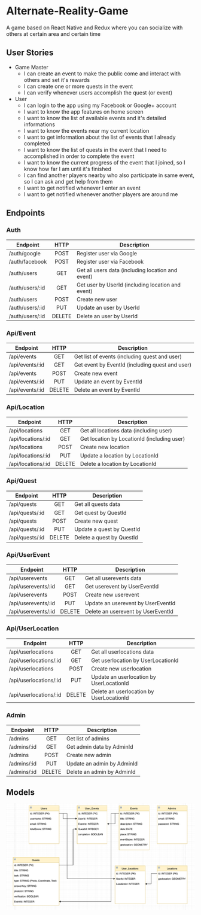 # Alternate-Reality-Game
A game based on React Native and Redux where you can socialize with others at certain area and certain time

## User Stories
* Game Master
    * I can create an event to make the public come and interact with others and set it's rewards
    * I can create one or more quests in the event
    * I can verify whenever users accomplish the quest (or event)
* User
    * I can login to the app using my Facebook or Google+ account
    * I want to know the app features on home screen
    * I want to know the list of available events and it's detailed informations
    * I want to know the events near my current location
    * I want to get information about the list of events that I already completed
    * I want to know the list of quests in the event that I need to accomplished in order to complete the event
    * I want to know the current progress of the event that I joined, so I know how far I am until it's finished
    * I can find another players nearby who also participate in same event, so I can ask and get help from them
    * I want to get notified whenever I enter an event
    * I want to get notified whenever another players are around me

## Endpoints

### Auth

| Endpoint              |  HTTP  | Description                                            |
|-----------------------|:------:|--------------------------------------------------------|
| /auth/google          |  POST  | Register user via Google                               |
| /auth/facebook        |  POST  | Register user via Facebook                             |
| /auth/users           |   GET  | Get all users data (including location and event)      |
| /auth/users/:id       |   GET  | Get user by UserId (including location and event)      |
| /auth/users           |  POST  | Create new user                                        |
| /auth/users/:id       |   PUT  | Update an user by UserId                               |
| /auth/users/:id       | DELETE | Delete an user by UserId                               |

### Api/Event

| Endpoint              |  HTTP  | Description                                            |
|-----------------------|:------:|--------------------------------------------------------|
| /api/events            |   GET  | Get list of events (including quest and user)          |
| /api/events/:id        |   GET  | Get event by EventId (including quest and user)        |
| /api/events            |  POST  | Create new event                                       |
| /api/events/:id        |   PUT  | Update an event by EventId                             |
| /api/events/:id        | DELETE | Delete an event by EventId                             |

### Api/Location

| Endpoint              |  HTTP  | Description                                            |
|-----------------------|:------:|--------------------------------------------------------|
| /api/locations         |   GET  | Get all locations data (including user)                |
| /api/locations/:id     |   GET  | Get location by LocationId (including user)            |
| /api/locations         |  POST  | Create new location                                    |
| /api/locations/:id     |   PUT  | Update a location by LocationId                        |
| /api/locations/:id     | DELETE | Delete a location by LocationId                        |

### Api/Quest

| Endpoint              |  HTTP  | Description                                            |
|-----------------------|:------:|--------------------------------------------------------|
| /api/quests            |   GET  | Get all quests data                                    |
| /api/quests/:id        |   GET  | Get quest by QuestId                                   |
| /api/quests            |  POST  | Create new quest                                       |
| /api/quests/:id        |   PUT  | Update a quest by QuestId                              |
| /api/quests/:id        | DELETE | Delete a quest by QuestId                              |

### Api/UserEvent

| Endpoint              |  HTTP  | Description                                            |
|-----------------------|:------:|--------------------------------------------------------|
| /api/userevents        |   GET  | Get all userevents data                                |
| /api/userevents/:id    |   GET  | Get userevent by UserEventId                           |
| /api/userevents        |  POST  | Create new userevent                                   |
| /api/userevents/:id    |   PUT  | Update an userevent by UserEventId                     |
| /api/userevents/:id    | DELETE | Delete an userevent by UserEventId                     |

### Api/UserLocation

| Endpoint              |  HTTP  | Description                                            |
|-----------------------|:------:|--------------------------------------------------------|
| /api/userlocations     |   GET  | Get all userlocations data                             |
| /api/userlocations/:id |   GET  | Get userlocation by UserLocationId                     |
| /api/userlocations     |  POST  | Create new userlocation                                |
| /api/userlocations/:id |   PUT  | Update an userlocation by UserLocationId               |
| /api/userlocations/:id | DELETE | Delete an userlocation by UserLocationId               |

### Admin

| Endpoint              |  HTTP  | Description                                            |
|-----------------------|:------:|--------------------------------------------------------|
| /admins                |   GET  | Get list of admins                                     |
| /admins/:id            |   GET  | Get admin data by AdminId                              |
| /admins                |  POST  | Create new admin                                       |
| /admins/:id            |   PUT  | Update an admin by AdminId                             |
| /admins/:id            | DELETE | Delete an admin by AdminId                             |

## Models

![Schema](https://raw.githubusercontent.com/Geo-ARG/geo-arg-server/development/assets/ARG-Schema-Ver3.png)
